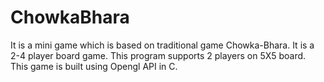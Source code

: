 # ChowkaBhara
It is a mini game which is based on traditional game Chowka-Bhara. It is a 2-4 player board game. This program supports 2 players on 5X5 board. This game is built using Opengl API in C.
